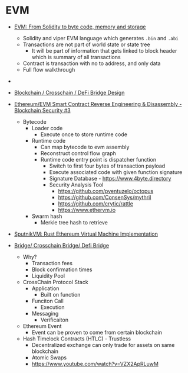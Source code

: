 # EVM

- [EVM: From Solidity to byte code, memory and storage](https://www.youtube.com/watch?v=RxL_1AfV7N4)
    - Solidity and viper EVM language which generates `.bin` and `.abi`
    - Transactions are not part of world state or state tree
        - It will be part of information that gets linked to block header which is summary of all transactions
    - Contract is transaction with no to address, and only data
    - Full flow walkthrough

- [](https://www.youtube.com/watch?v=IEvRRszoTeE)

- [Blockchain / Crosschain / DeFi Bridge Design](https://youtu.be/zq4cbS3q-lY)

- [Ethereum/EVM Smart Contract Reverse Engineering & Disassembly - Blockchain Security #3](https://www.youtube.com/watch?v=I6VDBvX9Pkw)
    - Bytecode
        - Loader code
            - Execute once to store runtime code
        - Runtime code
            - Can map bytecode to evm assembly
            - Reconstruct control flow graph
            - Runtime code entry point is dispatcher function
                - Switch to first four bytes of transaction payload
                - Execute associated code with given function signature
                - Signature Database - https://www.4byte.directory
                - Security Analysis Tool
                    - https://github.com/pventuzelo/octopus
                    - https://github.com/ConsenSys/mythril
                    - https://github.com/crytic/rattle
                    - https://www.ethervm.io
        - Swarm hash
            - Merkle tree hash to retrieve

- [SputnikVM: Rust Ethereum Virtual Machine Implementation](https://github.com/rust-blockchain/evm)

- [Bridge/ Crosschain Bridge/ Defi Bridge](https://youtu.be/zq4cbS3q-lY)
    - Why?
        - Transaction fees
        - Block confirmation times
        - Liquidity Pool
    - CrossChain Protocol Stack
        - Application
            - Built on function
        - Funciton Call
            - Execution
        - Messaging
            - Verificaiton
    - Ethereum Event
        - Event can be proven to come from certain blockchain 
    - Hash Timelock Contracts (HTLC) - Trustless
        - Decentralized exchange can only trade for assets on same blockchain
        - Atomic Swaps 
        - https://www.youtube.com/watch?v=VZX2ApRLuwM